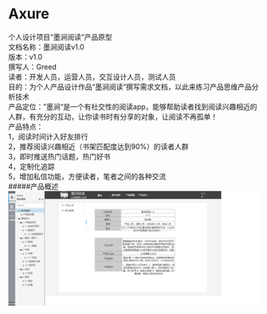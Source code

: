# Axure
个人设计项目“墨涧阅读”产品原型  
文档名称：墨涧阅读v1.0  
版本：v1.0  
撰写人：Greed  
读者：开发人员，运营人员，交互设计人员，测试人员  
目的：为个人产品设计作品“墨涧阅读”撰写需求文档，以此来练习产品思维产品分析技术    
产品定位：”墨涧“是一个有社交性的阅读app，能够帮助读者找到阅读兴趣相近的人群，有充分的互动，让你读书时有分享的对象，让阅读不再孤单！  
产品特点：  
1，阅读时间计入好友排行   
2，推荐阅读兴趣相近（书架匹配度达到90%）的读者人群   
3，即时推送热门话题，热门好书  
4，定制化追踪   
5，增加私信功能，方便读者，笔者之间的各种交流  
#####产品概述
![Image text](https://raw.githubusercontent.com/Greedddd/Axure/master/image/1.png)

